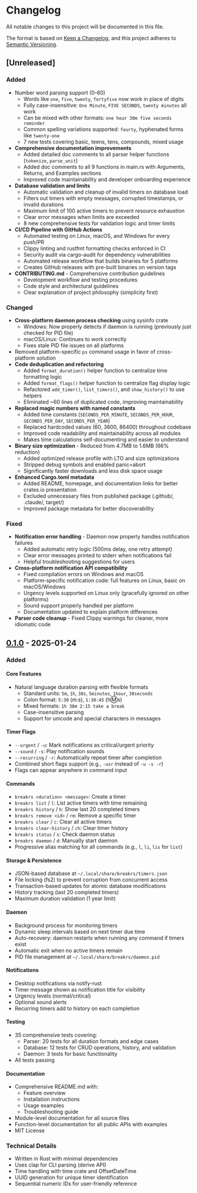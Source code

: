 # Changelog

All notable changes to this project will be documented in this file.

The format is based on [Keep a Changelog](https://keepachangelog.com/en/1.0.0/),
and this project adheres to [Semantic Versioning](https://semver.org/spec/v2.0.0.html).

## [Unreleased]

### Added
- Number word parsing support (0-60)
  - Words like `one`, `five`, `twenty`, `fortyfive` now work in place of digits
  - Fully case-insensitive: `One Minute`, `FIVE SECONDS`, `twenty minutes` all work
  - Can be mixed with other formats: `one hour 30m five seconds reminder`
  - Common spelling variations supported: `fourty`, hyphenated forms like `twenty-one`
  - 7 new tests covering basic, teens, tens, compounds, mixed usage
- **Comprehensive documentation improvements**
  - Added detailed doc comments to all parser helper functions (`tokenize`, `parse_unit`)
  - Added doc comments to all 9 functions in main.rs with Arguments, Returns, and Examples sections
  - Improved code maintainability and developer onboarding experience
- **Database validation and limits**
  - Automatic validation and cleanup of invalid timers on database load
  - Filters out timers with empty messages, corrupted timestamps, or invalid durations
  - Maximum limit of 100 active timers to prevent resource exhaustion
  - Clear error messages when limits are exceeded
  - 8 new comprehensive tests for validation logic and timer limits
- **CI/CD Pipeline with GitHub Actions**
  - Automated testing on Linux, macOS, and Windows for every push/PR
  - Clippy linting and rustfmt formatting checks enforced in CI
  - Security audit via cargo-audit for dependency vulnerabilities
  - Automated release workflow that builds binaries for 5 platforms
  - Creates GitHub releases with pre-built binaries on version tags
- **CONTRIBUTING.md** - Comprehensive contribution guidelines
  - Development workflow and testing procedures
  - Code style and architectural guidelines
  - Clear explanation of project philosophy (simplicity first)

### Changed
- **Cross-platform daemon process checking** using sysinfo crate
  - Windows: Now properly detects if daemon is running (previously just checked for PID file)
  - macOS/Linux: Continues to work correctly
  - Fixes stale PID file issues on all platforms
- Removed platform-specific `ps` command usage in favor of cross-platform solution
- **Code deduplication and refactoring**
  - Added `format_duration()` helper function to centralize time formatting logic
  - Added `format_flags()` helper function to centralize flag display logic
  - Refactored `add_timer()`, `list_timers()`, and `show_history()` to use helpers
  - Eliminated ~60 lines of duplicated code, improving maintainability
- **Replaced magic numbers with named constants**
  - Added time constants (`SECONDS_PER_MINUTE`, `SECONDS_PER_HOUR`, `SECONDS_PER_DAY`, `SECONDS_PER_YEAR`)
  - Replaced hardcoded values (60, 3600, 86400) throughout codebase
  - Improved code readability and maintainability across all modules
  - Makes time calculations self-documenting and easier to understand
- **Binary size optimization** - Reduced from 4.7MB to 1.6MB (66% reduction)
  - Added optimized release profile with LTO and size optimizations
  - Stripped debug symbols and enabled panic=abort
  - Significantly faster downloads and less disk space usage
- **Enhanced Cargo.toml metadata**
  - Added README, homepage, and documentation links for better crates.io presentation
  - Excluded unnecessary files from published package (.github/, .claude/, target/)
  - Improved package metadata for better discoverability

### Fixed
- **Notification error handling** - Daemon now properly handles notification failures
  - Added automatic retry logic (500ms delay, one retry attempt)
  - Clear error messages printed to stderr when notifications fail
  - Helpful troubleshooting suggestions for users
- **Cross-platform notification API compatibility**
  - Fixed compilation errors on Windows and macOS
  - Platform-specific notification code: full features on Linux, basic on macOS/Windows
  - Urgency levels supported on Linux only (gracefully ignored on other platforms)
  - Sound support properly handled per platform
  - Documentation updated to explain platform differences
- **Parser code cleanup** - Fixed Clippy warnings for cleaner, more idiomatic code

## [0.1.0] - 2025-01-24

### Added

#### Core Features
- Natural language duration parsing with flexible formats
  - Standard units: `5m`, `1h`, `30s`, `5minutes`, `1hour`, `30seconds`
  - Colon format: `5:30` (m:s), `1:30:45` (h:m:s)
  - Mixed formats: `1h 30m 2:15 take a break`
  - Case-insensitive parsing
  - Support for unicode and special characters in messages

#### Timer Flags
- `--urgent` / `-u`: Mark notifications as critical/urgent priority
- `--sound` / `-s`: Play notification sounds
- `--recurring` / `-r`: Automatically repeat timer after completion
- Combined short flags support (e.g., `-usr` instead of `-u -s -r`)
- Flags can appear anywhere in command input

#### Commands
- `breakrs <duration> <message>`: Create a timer
- `breakrs list` / `l`: List active timers with time remaining
- `breakrs history` / `h`: Show last 20 completed timers
- `breakrs remove <id>` / `rm`: Remove a specific timer
- `breakrs clear` / `c`: Clear all active timers
- `breakrs clear-history` / `ch`: Clear timer history
- `breakrs status` / `s`: Check daemon status
- `breakrs daemon` / `d`: Manually start daemon
- Progressive alias matching for all commands (e.g., `l`, `li`, `lis` for `list`)

#### Storage & Persistence
- JSON-based database at `~/.local/share/breakrs/timers.json`
- File locking (fs2) to prevent corruption from concurrent access
- Transaction-based updates for atomic database modifications
- History tracking (last 20 completed timers)
- Maximum duration validation (1 year limit)

#### Daemon
- Background process for monitoring timers
- Dynamic sleep intervals based on next timer due time
- Auto-recovery: daemon restarts when running any command if timers exist
- Automatic exit when no active timers remain
- PID file management at `~/.local/share/breakrs/daemon.pid`

#### Notifications
- Desktop notifications via notify-rust
- Timer message shown as notification title for visibility
- Urgency levels (normal/critical)
- Optional sound alerts
- Recurring timers add to history on each completion

#### Testing
- 35 comprehensive tests covering:
  - Parser: 20 tests for all duration formats and edge cases
  - Database: 12 tests for CRUD operations, history, and validation
  - Daemon: 3 tests for basic functionality
- All tests passing

#### Documentation
- Comprehensive README.md with:
  - Feature overview
  - Installation instructions
  - Usage examples
  - Troubleshooting guide
- Module-level documentation for all source files
- Function-level documentation for all public APIs with examples
- MIT License

### Technical Details
- Written in Rust with minimal dependencies
- Uses clap for CLI parsing (derive API)
- Time handling with time crate and OffsetDateTime
- UUID generation for unique timer identification
- Sequential numeric IDs for user-friendly reference

[0.1.0]: https://github.com/sqrew/breakrs/releases/tag/v0.1.0
